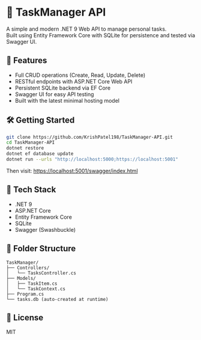 
# 🧠 TaskManager API

A simple and modern .NET 9 Web API to manage personal tasks.  
Built using Entity Framework Core with SQLite for persistence and tested via Swagger UI.

## 🚀 Features
- Full CRUD operations (Create, Read, Update, Delete)
- RESTful endpoints with ASP.NET Core Web API
- Persistent SQLite backend via EF Core
- Swagger UI for easy API testing
- Built with the latest minimal hosting model

## 🛠 Getting Started

```bash
git clone https://github.com/KrishPatel198/TaskManager-API.git
cd TaskManager-API
dotnet restore
dotnet ef database update
dotnet run --urls "http://localhost:5000;https://localhost:5001"
````

Then visit: [https://localhost:5001/swagger/index.html](https://localhost:5001/swagger/index.html)

## 🧰 Tech Stack

* .NET 9
* ASP.NET Core
* Entity Framework Core
* SQLite
* Swagger (Swashbuckle)

## 📂 Folder Structure

```
TaskManager/
├── Controllers/
│   └── TasksController.cs
├── Models/
│   ├── TaskItem.cs
│   └── TaskContext.cs
├── Program.cs
└── tasks.db (auto-created at runtime)
```

## 📜 License

MIT

